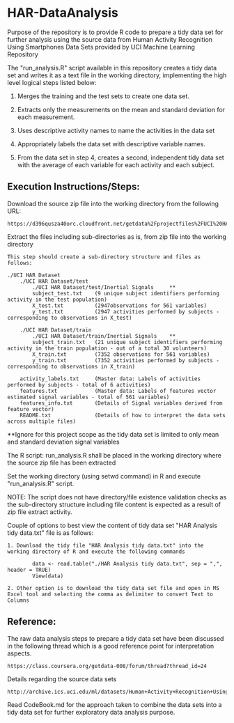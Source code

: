 HAR-DataAnalysis
================

Purpose of the repository is to provide R code to prepare a tidy data set for further analysis using the source data from Human Activity Recognition Using Smartphones Data Sets provided by UCI Machine Learning Repository

The "run_analysis.R" script available in this repository creates a tidy data set and writes it as a text file in the working directory, implementing the high level logical steps listed below:

1. Merges the training and the test sets to create one data set.

2. Extracts only the measurements on the mean and standard deviation for each measurement.

3. Uses descriptive activity names to name the activities in the data set

4. Appropriately labels the data set with descriptive variable names.

5. From the data set in step 4, creates a second, independent tidy data set with the average of each variable for each activity and each subject.


Execution Instructions/Steps:
-----------------------------

Download the source zip file into the working directory from the following URL:

	https://d396qusza40orc.cloudfront.net/getdata%2Fprojectfiles%2FUCI%20HAR%20Dataset.zip

Extract the files including sub-directories as is, from zip file into the working directory

	This step should create a sub-directory structure and files as follows:

	./UCI HAR Dataset
		./UCI HAR Dataset/test
			./UCI HAR Dataset/test/Inertial Signals		**
			subject_test.txt	(9 unique subject identifiers performing activity in the test population) 
			X_test.txt			(2947observations for 561 variables)
			y_test.txt			(2947 activities performed by subjects - corresponding to observations in X_test)

		./UCI HAR Dataset/train
			./UCI HAR Dataset/train/Inertial Signals	**
			subject_train.txt	(21 unique subject identifiers performing activity in the train population - out of a total 30 volunteers) 
			X_train.txt			(7352 observations for 561 variables)
			y_train.txt			(7352 activities performed by subjects - corresponding to observations in X_train)

		activity_labels.txt		(Master data: Labels of activities performed by subjects - total of 6 activities)
		features.txt			(Master data: Labels of features vector estimated signal variables - total of 561 variables)
		features_info.txt		(Details of Signal variables derived from feature vector)
		README.txt				(Details of how to interpret the data sets across multiple files)

**Ignore for this project scope as the tidy data set is limited to only mean and standard deviation signal variables

The R script: run_analysis.R shall be placed in the working directory where the source zip file has been extracted

Set the working directory (using setwd command) in R and execute "run_analysis.R" script.

NOTE: The script does not have directory/file existence validation checks as the sub-directory structure including file content is expected as a result of zip file extract activity.

Couple of options to best view the content of tidy data set "HAR Analysis tidy data.txt" file is as follows:

    1. Download the tidy file "HAR Analysis tidy data.txt" into the working directory of R and execute the following commands

	        data <- read.table("./HAR Analysis tidy data.txt", sep = ",", header = TRUE)
        	View(data)

    2. Other option is to download the tidy data set file and open in MS Excel tool and selecting the comma as delimiter to convert Text to Columns


Reference:
----------
The raw data analysis steps to prepare a tidy data set have been discussed in the following thread which is a good reference point for interpretation aspects.

	https://class.coursera.org/getdata-008/forum/thread?thread_id=24

Details regarding the source data sets

	http://archive.ics.uci.edu/ml/datasets/Human+Activity+Recognition+Using+Smartphones


Read CodeBook.md for the approach taken to combine the data sets into a tidy data set for further exploratory data analysis purpose.
